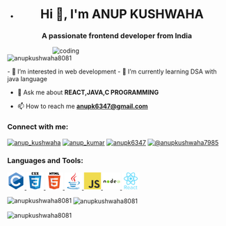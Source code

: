 

- <h1 align="center">Hi 👋, I'm ANUP KUSHWAHA</h1>
<h3 align="center">A passionate frontend developer from India</h3>
<img align="right" alt="coding" width="400px" src="https://cdn.dribbble.com/users/1162077/screenshots/3848914/programmer.gif">

<p align="left"> <img src="https://komarev.com/ghpvc/?username=anupkushwaha8081&label=Profile%20views&color=0e75b6&style=flat" alt="anupkushwaha8081" /> </p>
- 👀 I’m interested in web development
- 🌱 I’m currently learning DSA with java language

- 💬 Ask me about **REACT,JAVA,C PROGRAMMING**

- 📫 How to reach me **anupk6347@gmail.com**

<h3 align="left">Connect with me:</h3>
<p align="left">
<a href="https://www.linkedin.com/feed/" target="blank"><img align="center" src="https://raw.githubusercontent.com/rahuldkjain/github-profile-readme-generator/master/src/images/icons/Social/linked-in-alt.svg" alt="anup_kushwaha" height="30" width="40" /></a>
<a href="https://fb.com/anup_kumar" target="blank"><img align="center" src="https://raw.githubusercontent.com/rahuldkjain/github-profile-readme-generator/master/src/images/icons/Social/facebook.svg" alt="anup_kumar" height="30" width="40" /></a>
<a href="https://instagram.com/anupk6347" target="blank"><img align="center" src="https://raw.githubusercontent.com/rahuldkjain/github-profile-readme-generator/master/src/images/icons/Social/instagram.svg" alt="anupk6347" height="30" width="40" /></a>
<a href="https://www.youtube.com/c/@anupkushwaha7985" target="blank"><img align="center" src="https://raw.githubusercontent.com/rahuldkjain/github-profile-readme-generator/master/src/images/icons/Social/youtube.svg" alt="@anupkushwaha7985" height="30" width="40" /></a>
</p>

<h3 align="left">Languages and Tools:</h3>
<p align="left"> <a href="https://www.cprogramming.com/" target="_blank" rel="noreferrer"> 
<img src="https://raw.githubusercontent.com/devicons/devicon/master/icons/c/c-original.svg" alt="c" width="40" height="40"/> </a> <a href="https://www.w3schools.com/css/" target="_blank" rel="noreferrer"> <img src="https://raw.githubusercontent.com/devicons/devicon/master/icons/css3/css3-original-wordmark.svg" alt="css3" width="40" height="40"/> </a> <a href="https://www.w3.org/html/" target="_blank" rel="noreferrer"> <img src="https://raw.githubusercontent.com/devicons/devicon/master/icons/html5/html5-original-wordmark.svg" alt="html5" width="40" height="40"/> </a> <a href="https://www.java.com" target="_blank" rel="noreferrer"> <img src="https://raw.githubusercontent.com/devicons/devicon/master/icons/java/java-original.svg" alt="java" width="40" height="40"/> </a> <a href="https://developer.mozilla.org/en-US/docs/Web/JavaScript" target="_blank" rel="noreferrer"> <img src="https://raw.githubusercontent.com/devicons/devicon/master/icons/javascript/javascript-original.svg" alt="javascript" width="40" height="40"/> </a> <a href="https://nodejs.org" target="_blank" rel="noreferrer"> <img src="https://raw.githubusercontent.com/devicons/devicon/master/icons/nodejs/nodejs-original-wordmark.svg" alt="nodejs" width="40" height="40"/> </a> <a href="https://reactjs.org/" target="_blank" rel="noreferrer"> <img src="https://raw.githubusercontent.com/devicons/devicon/master/icons/react/react-original-wordmark.svg" alt="react" width="40" height="40"/> </a> </p>

<p><img align="left" src="https://github-readme-stats.vercel.app/api/top-langs?username=anupkushwaha8081&show_icons=true&locale=en&layout=compact" alt="anupkushwaha8081" /></p>

<p>&nbsp;<img align="center" src="https://github-readme-stats.vercel.app/api?username=anupkushwaha8081&show_icons=true&locale=en" alt="anupkushwaha8081" /></p>

<p><img align="center" src="https://github-readme-streak-stats.herokuapp.com/?user=anupkushwaha8081&" alt="anupkushwaha8081" /></p>
